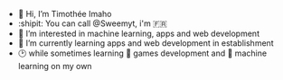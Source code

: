 - 👋 Hi, I’m Timothée Imaho
- :shipit: You can call @Sweemyt, i'm 🇫🇷
- 👀 I’m interested in machine learning, apps and web development
- 🌲 I’m currently learning apps and web development in establishment
- 🕑 while sometimes learning 👾 games development and 🤖 machine learning on my own

<!---
Sweemyt/Sweemyt is a ✨ special ✨ repository because its `README.md` (this file) appears on your GitHub profile.
You can click the Preview link to take a look at your changes.
--->
